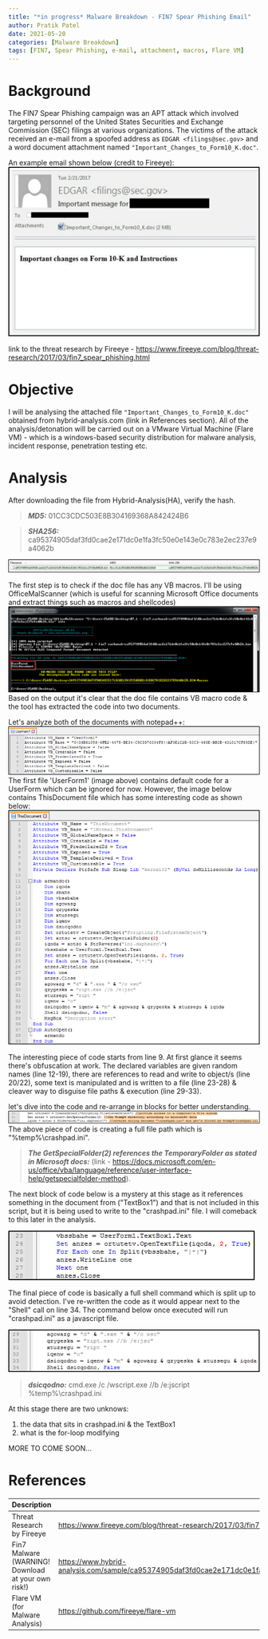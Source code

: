 ```yaml
---
title: "*in progress* Malware Breakdown - FIN7 Spear Phishing Email" 
author: Pratik Patel
date: 2021-05-20
categories: [Malware Breakdown]
tags: [FIN7, Spear Phishing, e-mail, attachment, macros, Flare VM]
---
```


# Background

The FIN7 Spear Phishing campaign was an APT attack which involved targeting personnel of the United States Securities and Exchange Commission (SEC) filings at various organizations. The victims of the attack received an e-mail from a spoofed address as `EDGAR <filings@sec.gov>` and a word document attachment named `"Important_Changes_to_Form10_K.doc"`.

An example email shown below (credit to Fireeye):
![alt text](/assets/img/fin7/phishing-email.png "Example of the phishing email")

link to the threat research by Fireeye - <https://www.fireeye.com/blog/threat-research/2017/03/fin7_spear_phishing.html>

# Objective

I will be analysing the attached file `"Important_Changes_to_Form10_K.doc"` obtained from hybrid-analysis.com (link in References section). All of the analysis/detonation will be carried out on a VMware Virtual Machine (Flare VM) - which is a windows-based security distribution for malware analysis, incident response, penetration testing etc.

# Analysis

After downloading the file from Hybrid-Analysis(HA), verify the hash.

> **_MD5:_**  01CC3CDC503E8B304169368A842424B6

> **_SHA256:_**  ca95374905daf3fd0cae2e171dc0e1fa3fc50e0e143e0c783e2ec237e9a4062b

![alt text](/assets/img/fin7/malware-hash.png "Malware Hash")

The first step is to check if the doc file has any VB macros. I'll be using OfficeMalScanner (which is useful for scanning Microsoft Office documents and extract things such as macros and shellcodes) 
![alt text](/assets/img/fin7/omalscanner.png)
Based on the output it's clear that the doc file contains VB macro code & the tool has extracted the code into two documents.

Let's analyze both of the documents with notepad++:
![alt text](/assets/img/fin7/userform1.png)
The first file 'UserForm1' (image above) contains default code for a UserForm which can be ignored for now. However, the image below contains ThisDocument file which has some interesting code as shown below:
![alt text](/assets/img/fin7/thisdocument.png)

The interesting piece of code starts from line 9. At first glance it seems there's obfuscation at work. The declared variables are given random names (line 12-19), there are references to read and write to object/s (line 20/22), some text is manipulated and is written to a file (line 23-28) & cleaver way to disguise file paths & execution (line 29-33).

let's dive into the code and re-arrange in blocks for better understanding.
[![alt text](/assets/img/fin7/1stblock.png)](/assets/img/fin7/1stblock.png)
The above piece of code is creating a full file path which is "%temp%\crashpad.ini". 

> **_The GetSpecialFolder(2) references the TemporaryFolder as stated in Microsoft docs:_**  (link - <https://docs.microsoft.com/en-us/office/vba/language/reference/user-interface-help/getspecialfolder-method>).  

The next block of code below is a mystery at this stage as it references something in the document from ("TextBox1") and that is not included in this script, but it is being used to write to the "crashpad.ini" file. I will comeback to this later in the analysis.
 
[![alt text](/assets/img/fin7/2ndblock.png)](/assets/img/fin7/2ndblock.png)

The final piece of code is basically a full shell command which is split up to avoid detection. I've re-written the code as it would appear next to the "Shell" call on line 34. The command below once executed will run "crashpad.ini" as a javascript file.

[![alt text](/assets/img/fin7/3rdblock.png)](/assets/img/fin7/3rdblock.png)


> **_dsicqodno:_**  cmd.exe /c /wscript.exe //b /e:jscript %temp%\crashpad.ini

At this stage there are two unknows:
1. the data that sits in crashpad.ini & the TextBox1
2. what is the for-loop modifying

MORE TO COME SOON...

# References


| Description                                                        | Link                                                                                                                             |   |   |   |
|--------------------------------------------------------------------|----------------------------------------------------------------------------------------------------------------------------------|---|---|---|
| Threat Research by Fireeye                                         | <https://www.fireeye.com/blog/threat-research/2017/03/fin7_spear_phishing.html>                                                    |   |   |   |
| Fin7 Malware (WARNING! Download at your own risk!) | <https://www.hybrid-analysis.com/sample/ca95374905daf3fd0cae2e171dc0e1fa3fc50e0e143e0c783e2ec237e9a4062b/5ed54d99d18c3870475e6fe2> |   |   |   |
| Flare VM (for Malware Analysis)                                    | <https://github.com/fireeye/flare-vm>                                                                                              |   |   |   |




